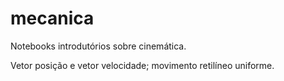 # mecanica
Notebooks introdutórios sobre cinemática.

Vetor posição e vetor velocidade; movimento retilíneo uniforme.
